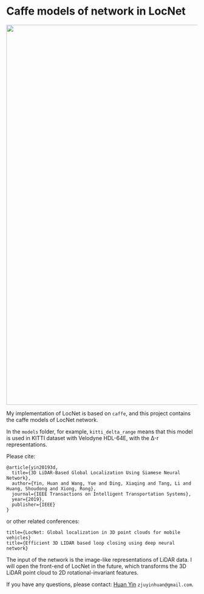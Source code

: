 # Caffe models of network in LocNet

<img src="https://github.com/ZJUYH/LocNet_caffe/blob/master/image/network.png" width= 1000>

My implementation of LocNet is based on `caffe`, and this project contains the caffe models of LocNet network.

In the `models` folder, for example, `kitti_delta_range` means that this model is used in KITTI dataset with Velodyne HDL-64E, with the Δ-r representations.

Please cite:

	@article{yin20193d,
	  title={3D LiDAR-Based Global Localization Using Siamese Neural Network},
	  author={Yin, Huan and Wang, Yue and Ding, Xiaqing and Tang, Li and Huang, Shoudong and Xiong, Rong},
	  journal={IEEE Transactions on Intelligent Transportation Systems},
	  year={2019},
	  publisher={IEEE}
	}

or other related conferences: 

	title={LocNet: Global localization in 3D point clouds for mobile vehicles}
	title={Efficient 3D LIDAR based loop closing using deep neural network}

The input of the network is the image-like representations of LiDAR data. I will open the front-end of LocNet in the future, which transforms the 3D LiDAR point cloud to 2D rotational-invariant features.

If you have any questions, please contact: [Huan Yin](https://yinhuan.site/) `zjuyinhuan@gmail.com`.
